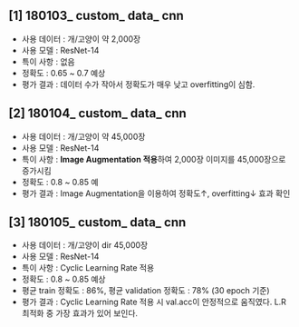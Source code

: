 ## [1] 180103_ custom_ data_ cnn

- 사용 데이터 : 개/고양이 약 2,000장
- 사용 모델 : ResNet-14
- 특이 사항 : 없음
- 정확도 : 0.65 ~ 0.7 예상
- 평가 결과 : 데이터 수가 작아서 정확도가 매우 낮고 overfitting이 심함.

## [2] 180104_ custom_ data_ cnn

- 사용 데이터 : 개/고양이 약 45,000장
- 사용 모델 : ResNet-14
- 특이 사항 : **Image Augmentation 적용**하여 2,000장 이미지를 45,000장으로 증가시킴
- 정확도 : 0.8 ~ 0.85 예
- 평가 결과 : Image Augmentation을 이용하여 정확도↑, overfitting↓ 효과 확인

## [3] 180105_ custom_ data_ cnn

- 사용 데이터 : 개/고양이 dir 45,000장
- 사용 모델 : ResNet-14
- 특이 사항 : Cyclic Learning Rate 적용
- 정확도 : 0.8 ~ 0.85 예상
- 평균 train 정확도 : 86%, 평균 validation 정확도 : 78% (30 epoch 기준)
- 평가 결과 : Cyclic Learning Rate 적용 시 val.acc이 안정적으로 움직였다. L.R 최적화 중 가장 효과가 있어 보인다.
